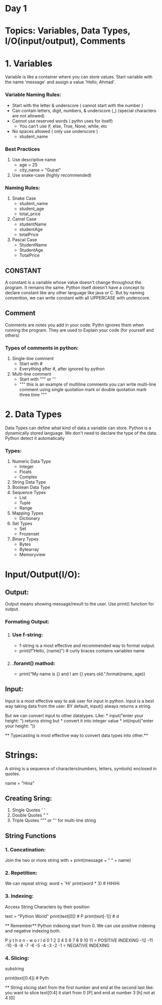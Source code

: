 # Day 1

# Topics: Variables, Data Types, I/O(input/output), Comments


# 1. Variables
Variable is like a container where you can store values.
Start variable with the name 'message' and assign a value 'Hello, Ahmad'.

### Variable Naming Rules:
* Start with the letter & underscore ( cannot start with the number )
* Can contain letters, digit, numbers, & underscore (_) (special characters are not allowed)
* Cannot use reserved words ( pythn uses for itself)
    * You can't use if, else, True, None, while, etc
* No spaces allowed ( only use underscore )
    * student_name

### Best Practices
1. Use descriptive name
    * age = 25
    * city_name = "Gujrat"
2. Use snake-case (highly recommended)

### Naming Rules: 
1. Snake Case
    * student_name
    * student_age
    * total_price
2. Camel Case
    * studentName
    * studentAge
    * totalPrice
3. Pascal Case
    * StudentName
    * StudentAge
    * TotalPrice

## CONSTANT
A constant is a variable whose value doesn't change throughout the program. It remains the same.
Python itself doesn't have a concept to declare constant like any other language like java or C.
But by naming convention, we can write constant with all UPPERCASE with underscore.


## Comment
Comments are notes you add in your code.
Pythn ignores them when running the program.
They are used to Explain your code (for yourself and others)

### Types of comments in python:
1. Single-line comment
    * Start with #
    * Everything after #, after ignored by python
2. Multi-line comment
    * Start with """ or '''
    * """ this is an example of multiline comments
     you can write multi-line comment using single quotation mark or double quotation mark three time
    """


# 2. Data Types
Data Types can define what kind of data a variable can store.
Python is a dynamically stored language. We don't need to declare the type of the data. Python detect it automatically

### Types:
1. Numeric Data Type
    * Integer
    * Floats
    * Complex
2. String Data Type
3. Boolean Data Type
4. Sequence Types
    * List
    * Tuple
    * Range
5. Mapping Types
    * Dictionary
6. Set Types
    * Set
    * Frozenset
7. Binary Types
    * Bytes
    * Bytearray
    * Memoryview


# Input/Output(I/O):

## Output:
Output means showing message/result to the user.
Use print() function for output.

### Formating Output:
1. ### Use f-string:
    * f-string is a most effective and recommended way to format output.
    * print(f"Hello, {name}") # curly braces contains variables name
2. ### .foramt() mathod:
    * print("My name is {} and I am {} years old.".format(name, age))

## Input:
Input is a most effective way to ask user for input in python.
Input is a best way taking data from the user.
BY default, input() always returns a string.

But we can convert input to other datatypes.
Like:
    * input("enter your height: ") returns string but
    * convert it into integer value
        * int(input("enter your height: "))

** Typecasting is most effective way to convert data types into other.**

# Strings:
A string is a sequence of characters(numbers, letters, symbols) enclosed in quotes.

name = "Hina"

## Creating Sring:
1. Single Quotes ' '
2. Double Quotes " "
3. Triple Quotes """ or ''' for multi-line string

## String Functions
### 1. Concatination:
Join the two or more string with +
print(message + " " + name)

### 2. Repetition:
We can repeat string:
word = 'Hi'
print(word * 3) # HiHiHi

### 3. Indexing:
Access String Characters by their position

text = "Python World"
print(text[0]) # P
print(text[-1]) # d

** Remember** 
Python indexing start from 0.
We can use positive indexing and negative indexing both.

P       y       t       h       o       n       -       w       o       r       l       d
0       1       2       3       4       5       6       7       8       9       10      11  = POSITIVE INDEXING
-12    -11     -10     -9      -8      -7      -6      -5      -4      -3       -2      -1  = NEGATIVE INDEXING


### 4. Slicing:
substring

print(text[0:4]) # Pyth

** String slicing start from the first number and end at the second last 
like: 
you want to slice text[0:4]
it start from 0 [P] and end at number 3 [h] not at 4 [0]